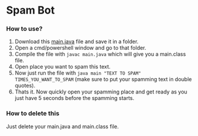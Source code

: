 # Spam Bot

### How to use?

1. Download this [main.java](https://github.com/DivyaRasania/spam-bot/blob/main/main.java) file and save it in a folder.
2. Open a cmd/powershell window and go to that folder.
3. Compile the file with `javac main.java` which will give you a main.class file.
4. Open place you want to spam this text.
5. Now just run the file with `java main "TEXT TO SPAM" TIMES_YOU_WANT_TO_SPAM` (make sure to put your spamming text in double quotes).
6. Thats it. Now quickly open your spamming place and get ready as you just have 5 seconds before the spamming starts.

### How to delete this

Just delete your main.java and main.class file.
